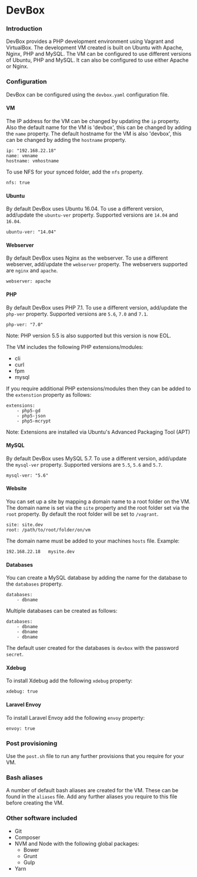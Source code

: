 # DevBox

### Introduction
DevBox provides a PHP development environment using Vagrant and VirtualBox. The development VM created is built on Ubuntu with Apache, Nginx, PHP and MySQL. The VM can be configured to use different versions of Ubuntu, PHP and MySQL. It can also be configured to use either Apache or Nginx.


### Configuration
DevBox can be configured using the `devbox.yaml` configuration file.


#### VM
The IP address for the VM can be changed by updating the `ip` property. Also the default name for the VM is 'devbox', this can be changed by adding the `name` property. The default hostname for the VM is also 'devbox', this can be changed by adding the `hostname` property.
```
ip: "192.168.22.18"
name: vmname
hostname: vmhostname
```
To use NFS for your synced folder, add the `nfs` property.
```
nfs: true
```


#### Ubuntu
By default DevBox uses Ubuntu 16.04. To use a different version, add/update the `ubuntu-ver` property. Supported versions are `14.04` and `16.04`. 
```
ubuntu-ver: "14.04"
```


#### Webserver
By default DevBox uses Nginx as the webserver. To use a different webserver, add/update the `webserver` property. The webservers supported are `nginx` and `apache`. 
```
webserver: apache
```


#### PHP
By default DevBox uses PHP 7.1. To use a different version, add/update the `php-ver` property. Supported versions are `5.6`, `7.0` and `7.1`.
```
php-ver: "7.0"
```
Note: PHP version 5.5 is also supported but this version is now EOL.

The VM includes the following PHP extensions/modules:
- cli
- curl
- fpm
- mysql

If you require additional PHP extensions/modules then they can be added to the `extenstion` property as follows:
```
extensions:
    - php5-gd
    - php5-json
    - php5-mcrypt
```
Note: Extensions are installed via Ubuntu's Advanced Packaging Tool (APT)


#### MySQL
By default DevBox uses MySQL 5.7. To use a different version, add/update the `mysql-ver` property. Supported versions are `5.5`, `5.6` and `5.7`.
```
mysql-ver: "5.6"
```


#### Website
You can set up a site by mapping a domain name to a root folder on the VM. The domain name is set via the `site` property and the root folder set via the `root` property. By default the root folder will be set to `/vagrant`.
```
site: site.dev
root: /path/to/root/folder/on/vm
```
The domain name must be added to your machines `hosts` file. Example: 
```
192.168.22.18   mysite.dev
```


#### Databases
You can create a MySQL database by adding the name for the database to the `databases` property.
```
databases:
    - dbname
```
Multiple databases can be created as follows:
```
databases:
    - dbname
    - dbname
    - dbname
```
The default user created for the databases is `devbox` with the password `secret`.


#### Xdebug
To install Xdebug add the following `xdebug` property:
```
xdebug: true
```


#### Laravel Envoy
To install Laravel Envoy add the following `envoy` property:
```
envoy: true
```


### Post provisioning
Use the `post.sh` file to run any further provisions that you require for your VM.


### Bash aliases
A number of default bash aliases are created for the VM. These can be found in the `aliases` file. Add any further aliases you require to this file before creating the VM.


### Other software included
- Git
- Composer
- NVM and Node with the following global packages:
    - Bower
    - Grunt
    - Gulp
- Yarn